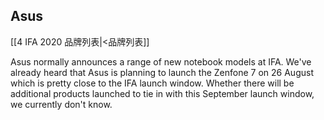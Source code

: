 ## Asus
[[4 IFA 2020 品牌列表|<品牌列表]]

Asus normally announces a range of new notebook models at IFA. We've already heard that Asus is planning to launch the Zenfone 7 on 26 August which is pretty close to the IFA launch window. Whether there will be additional products launched to tie in with this September launch window, we currently don't know.